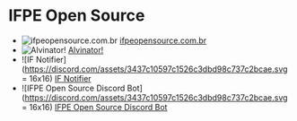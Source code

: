 # IFPE Open Source

- ![ifpeopensource.com.br](https://www.ifpeopensource.com.br/favicon-16x16.png) [ifpeopensource.com.br](https://ifpeopensource.com.br)
- ![Alvinator!](https://projetos.ifpeopensource.com.br/alvinator/assets/fabicon.ico) [Alvinator!](https://projetos.ifpeopensource.com.br/alvinator/)
- ![IF Notifier](https://discord.com/assets/3437c10597c1526c3dbd98c737c2bcae.svg = 16x16) [IF Notifier](https://github.com/ifpeopensource/if-notifier.git)
- ![IFPE Open Source Discord Bot](https://discord.com/assets/3437c10597c1526c3dbd98c737c2bcae.svg = 16x16) [IFPE Open Source Discord Bot](https://github.com/ifpeopensource/bot-discord.git)
